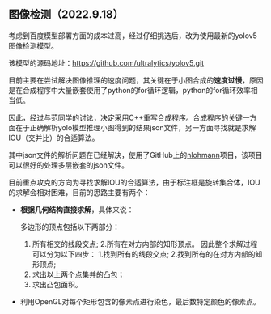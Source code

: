 ## 图像检测（2022.9.18）

考虑到百度模型部署方面的成本过高，经过仔细挑选后，改为使用最新的yolov5图像检测模型。

该模型的源码地址：https://github.com/ultralytics/yolov5.git

目前主要在尝试解决图像推理的速度问题，其关键在于小图合成的**速度过慢**，原因是在合成程序中大量嵌套使用了python的for循环逻辑，python的for循环效率相当低。

因此，经过与范同学的讨论，决定采用C++重写合成程序。合成程序的关键一方面在于正确解析yolo模型推理小图得到的结果json文件，另一方面寻找就是求解IOU（交并比）的合适算法。

其中json文件的解析问题在已经解决，使用了GitHub上的[nlohmann](https://github.com/nlohmann)项目，该项目可以很好的处理多层嵌套的json文件。

目前重点攻克的方向为寻找求解IOU的合适算法，由于标注框是旋转集合体，IOU的求解会相对困难，目前的思路主要有两个：

- **根据几何结构直接求解**，具体来说：

  多边形的顶点包括以下两部分：
  1. 所有相交的线段交点;
    2.所有在对方内部的知形顶点。
    因此整个求解过程可以分为以下四步：
    1.找到所有的线段交点;
    2.找到所有的在对方内部的知形顶点;
  2. 求出以上两个点集并的凸包；
  3. 求出凸包面积。

- 利用OpenGL对每个矩形包含的像素点进行染色，最后数特定颜色的像素点。





